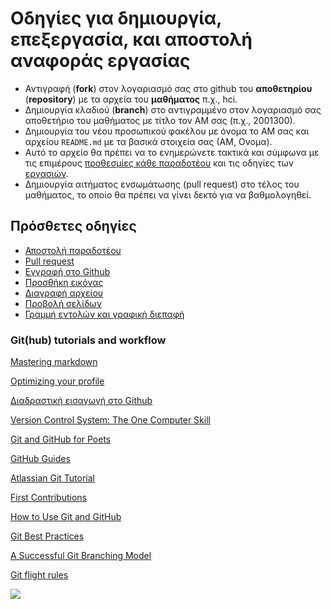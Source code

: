 # Οδηγίες για δημιουργία, επεξεργασία, και αποστολή αναφοράς εργασίας 

* Αντιγραφή (**fork**) στον λογαριασμό σας στο github του **αποθετηρίου** (**repository**) με τα αρχεία του **μαθήματος** π.χ., hci.
* Δημιουργία κλαδιού (**branch**) στο αντιγραμμένο στον λογαριασμό σας αποθετήριο του μαθήματος με τίτλο τον ΑΜ σας (π.χ., 2001300).
* Δημιουργία του νέου προσωπικού φακέλου με όνομα το ΑΜ σας και αρχείου `README.md` με τα βασικά στοιχεία σας (ΑΜ, Ονομα). 
* Αυτό το αρχείο θα πρέπει να το ενημερώνετε τακτικά και σύμφωνα με τις επιμέρους [προθεσμίες κάθε παραδοτέου](https://courses-ionio.github.io/help/deliverables/) και τις οδηγίες των [εργασιών](https://courses-ionio.github.io/projects/).
* Δημιουργία αιτήματος ενσωμάτωσης (pull request) στο τέλος του μαθήματος, το οποίο θα πρέπει να γίνει δεκτό για να βαθμολογηθεί.

## Πρόσθετες οδηγίες

* [Αποστολή παραδοτέου](https://courses-ionio.github.io/help/submit)
* [Pull request](https://courses-ionio.github.io/help/pullrequest/)
* [Εγγραφή στο Github](https://courses-ionio.github.io/help/register/)
* [Προσθήκη εικόνας](https://courses-ionio.github.io/help/image/)
* [Διαγραφή αρχείου](https://courses-ionio.github.io/help/delete/)
* [Προβολή σελίδων](https://courses-ionio.github.io/help/pages/)
* [Γραμμή εντολών και γραφική διεπαφή](https://courses-ionio.github.io/help/cli/)

### Git(hub) tutorials and workflow

[Mastering markdown](https://guides.github.com/features/mastering-markdown/)

[Optimizing your profile](https://github.community/t/optimizing-your-github-profile/)

[Διαδραστική εισαγωγή στο Github](https://github.com/marketplace/github-learning-lab)

[Version Control System: The One Computer Skill](https://ambrevar.xyz/vcs/index.html)

[Git and GitHub for Poets](https://www.youtube.com/watch?v=BCQHnlnPusY)

[GitHub Guides](https://guides.github.com)

[Atlassian Git Tutorial](https://www.atlassian.com/git)

[First Contributions](https://github.com/firstcontributions/first-contributions)

[How to Use Git and GitHub](https://www.udacity.com/course/ud775)

[Git Best Practices](https://sethrobertson.github.io/GitBestPractices/)

[A Successful Git Branching Model](http://nvie.com/posts/a-successful-git-branching-model/)

[Git flight rules](https://github.com/k88hudson/git-flight-rules)

![](https://imgs.xkcd.com/comics/git.png?raw=true)
